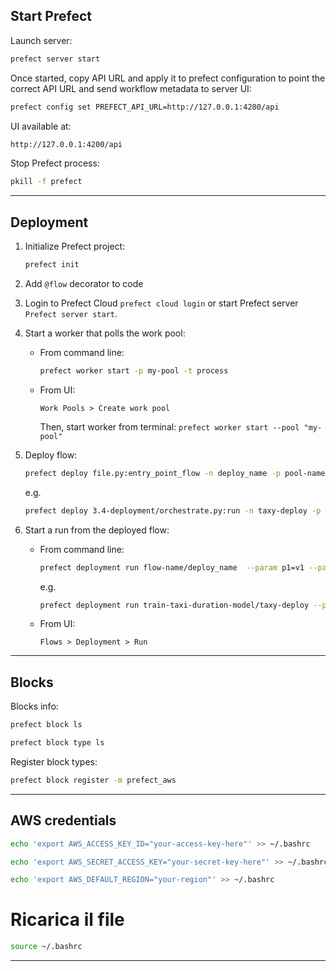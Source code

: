 ## Start Prefect


Launch server:  

```bash
prefect server start
```

Once started, copy API URL and apply it to prefect configuration to point the correct API URL and send workflow metadata to server UI:

```bash
prefect config set PREFECT_API_URL=http://127.0.0.1:4200/api
```

UI available at:
```bash
http://127.0.0.1:4200/api
```

Stop Prefect process:
```bash
pkill -f prefect
```

---

## Deployment

1. Initialize Prefect project:

    ```bash
    prefect init
    ```

2. Add `@flow` decorator to code

3. Login to Prefect Cloud `prefect cloud login` or start Prefect server `Prefect server start`.

4. Start a worker that polls the work pool:
    
    * From command line:
        ```bash
        prefect worker start -p my-pool -t process
        ```

    * From UI:
        ```
        Work Pools > Create work pool
        ```

        Then, start worker from terminal: `prefect worker start --pool "my-pool"`

5. Deploy flow:

    ```bash
    prefect deploy file.py:entry_point_flow -n deploy_name -p pool-name
    ```

    e.g.

    ```bash
    prefect deploy 3.4-deployment/orchestrate.py:run -n taxy-deploy -p my-pool
    ```

6. Start a run from the deployed flow:
    * From command line:
        ```bash
        prefect deployment run flow-name/deploy_name  --param p1=v1 --param p2=v2
        ```

        e.g.
        ```bash
        prefect deployment run train-taxi-duration-model/taxy-deploy --param year=2023 --param month=1
        ```

    * From UI:
        ```
        Flows > Deployment > Run
        ```

---

## Blocks

Blocks info:
```bash
prefect block ls
```
```bash
prefect block type ls  
```

Register block types:
```bash
prefect block register -m prefect_aws
```

---

## AWS credentials

```bash
echo 'export AWS_ACCESS_KEY_ID="your-access-key-here"' >> ~/.bashrc
```
```bash
echo 'export AWS_SECRET_ACCESS_KEY="your-secret-key-here"' >> ~/.bashrc
```
```bash
echo 'export AWS_DEFAULT_REGION="your-region"' >> ~/.bashrc
```

# Ricarica il file
```bash
source ~/.bashrc
```

---